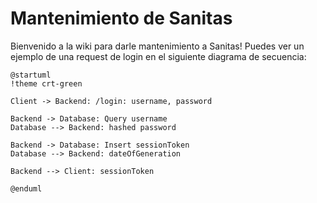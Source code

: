 # Mantenimiento de Sanitas
Bienvenido a la wiki para darle mantenimiento a Sanitas! Puedes ver un ejemplo de una request de login en el siguiente diagrama de secuencia:
```plantuml
@startuml
!theme crt-green

Client -> Backend: /login: username, password

Backend -> Database: Query username
Database --> Backend: hashed password

Backend -> Database: Insert sessionToken
Database --> Backend: dateOfGeneration

Backend --> Client: sessionToken

@enduml
```
